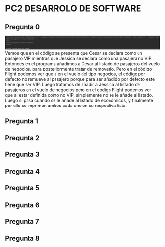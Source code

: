 # PC2 DESARROLO DE SOFTWARE

## Pregunta 0

![image info](./images/imagen1.png)
Vemos que en el código se presenta que Cesar se declara como un pasajero VIP
mientras que Jessica se declara como una pasajera no VIP.
Entonces en el programa añadimos a Cesar al listado de pasajeros del vuelo de
negocios, para posteriormente tratar de removerlo. Pero en el código Flight
podemos ver que a en el vuelo del tipo negocios, el código por defecto no remueve
al pasajero porque para ser añadido por defecto este tiene que ser VIP.
Luego tratamos de añadir a Jessica al listado de pasajeros en el vuelo de negocios
pero en el código Flight podemos ver que al estar definida como no VIP, simplemente
no se le añade al listado. Luego si pasa cuando se le añade al listado de económicos,
y finalmente por ello se imprimen ambos cada uno en su respectiva lista.

## Pregunta 1

## Pregunta 2

## Pregunta 3

## Pregunta 4

## Pregunta 5

## Pregunta 6

## Pregunta 7

## Pregunta 8